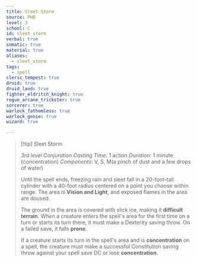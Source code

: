 ```yaml
---
title: Sleet Storm
source: PHB
level: 3
school: C
id: sleet_storm
verbal: true
somatic: true
material: true
aliases:
  - sleet_storm
tags:
  - spell
cleric_tempest: true
druid: true
druid_land: true
fighter_eldritch_knight: true
rogue_arcane_trickster: true
sorcerer: true
warlock_fathomless: true
warlock_genie: true
wizard: true

---
```

>[!tip] Sleet Storm
>
> *3rd level Conjuration*
> *Casting Time:* 1 action
> *Duration:* 1 minute (concentration)
> *Components:* V, S, M(a pinch of dust and a few drops of water)
>
>Until the spell ends, freezing rain and sleet fall in a 20-foot-tall cylinder with a 40-foot radius centered on a point you choose within range. The area is **Vision and Light**, and exposed flames in the area are doused.
>
>The ground in the area is covered with slick ice, making it **difficult terrain**. When a creature enters the spell's area for the first time on a turn or starts its turn there, it must make a Dexterity saving throw. On a failed save, it falls **prone**.
>
>If a creature starts its turn in the spell's area and is **concentration** on a spell, the creature must make a successful Constitution saving throw against your spell save DC or lose **concentration**.
>

